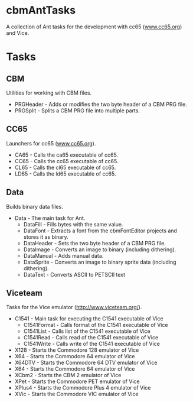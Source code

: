 cbmAntTasks
===========

A collection of Ant tasks for the development with cc65 (www.cc65.org) and Vice.

Tasks
=====

CBM
---

Utilities for working with CBM files.

* PRGHeader - Adds or modifies the two byte header of a CBM PRG file.
* PRGSplit - Splits a CBM PRG file into multiple parts.

CC65
----

Launchers for cc65 (www.cc65.org).

* CA65 - Calls the ca65 executable of cc65.
* CC65 - Calls the cc65 executable of cc65.
* CL65 - Calls the cl65 executable of cc65.
* LD65 - Calls the ld65 executable of cc65.

Data
----

Builds binary data files.

* Data - The main task for Ant.
  * DataFill - Fills bytes with the same value.
  * DataFont - Extracts a font from the cbmFontEditor projects and stores it as binary.
  * DataHeader - Sets the two byte header of a CBM PRG file.
  * DataImage - Converts an image to binary (including dithering).
  * DataManual - Adds manual data.
  * DataSprite - Converts an image to binary sprite data (including dithering).
  * DataText - Converts ASCII to PETSCII text

Viceteam
--------

Tasks for the Vice emulator (http://www.viceteam.org/).

* C1541 - Main task for executing the C1541 executable of Vice
  * C1541Format - Calls format of the C1541 executable of Vice
  * C1541List - Calls list of the C1541 executable of Vice
  * C1541Read - Calls read of the C1541 executable of Vice
  * C1541Write - Calls write of the C1541 executable of Vice
* X128 - Starts the Commodore 128 emulator of Vice
* X64 - Starts the Commodore 64 emulator of Vice
* X64DTV - Starts the Commodore 64 DTV emulator of Vice
* X64 - Starts the Commodore 64 emulator of Vice
* XCbm2 - Starts the CBM 2 emulator of Vice
* XPet - Starts the Commodore PET emulator of Vice
* XPlus4 - Starts the Commodore Plus 4 emulator of Vice
* XVic - Starts the Commodore VIC emulator of Vice
